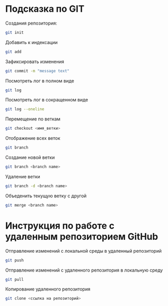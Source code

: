 # Подсказка по GIT

Создания репозитория:
```sh
git init
```
Добавить к индексации
```sh
git add
```
Зафиксировать изменения
```sh
git commit -m "message text"
```
Посмотреть лог в полном виде
```sh
git log
```
Посмотреть лог в сокращенном виде
```sh
git log --oneline
```
Перемещение по веткам
```sh
git checkout <имя_ветки>
```

Отображение всех веток
```sh
git branch
```

Создание новой ветки
```sh
git branch <branch name>
```

Удаление ветки
```sh
git branch -d <branch name>
```

Объеденить текущую ветку с другой
```sh
git merge <branch name>
```

# Инструкция по работе с удаленным репозиторием GitHub

Отправление изменений с локальной среды в удаленный репозиторий
```sh
git push
```

Отправление изменений с удаленного репозитория в локальную среду
```sh
git pull
```

Копирование удаленного репозитория
```sh
git clone <ссылка на репозиторий>
```